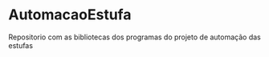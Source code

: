 AutomacaoEstufa
===============

Repositorio com as bibliotecas dos programas do projeto de automação das estufas
